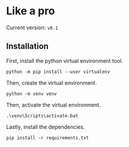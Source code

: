 # Like a pro

Current version: `v0.1`

## Installation

First, install the python virtual environment tool.

`python -m pip install --user virtualenv`

Then, create the virtual environment.

`python -m venv venv`

Then, activate the virtual environment.

`.\venv\Scripts\activate.bat`

Lastly, install the dependencies.

`pip install -r requirements.txt`